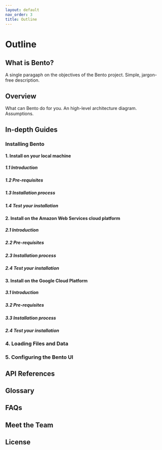 ```yaml
---
layout: default
nav_order: 3
title: Outline
---
```

# Outline

## What is Bento?
A single paragaph on the objectives of the Bento project. Simple, jargon-free description.

## Overview
What can Bento do for you.
An high-level architecture diagram.
Assumptions.

## In-depth Guides

### Installing Bento
#### 1. Install on your local machine
##### 1.1 Introduction
##### 1.2 Pre-requisites
##### 1.3 Installation process
##### 1.4 Test your installation

#### 2. Install on the Amazon Web Services cloud platform 
##### 2.1 Introduction
##### 2.2 Pre-requisites
##### 2.3 Installation process
##### 2.4 Test your installation

#### 3. Install on the Google Cloud Platform
##### 3.1 Introduction
##### 3.2 Pre-requisites
##### 3.3 Installation process
##### 2.4 Test your installation

### 4. Loading Files and Data

### 5. Configuring the Bento UI

## API References

## Glossary

## FAQs

## Meet the Team

## License
